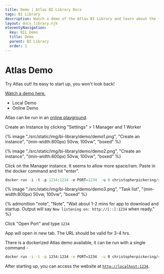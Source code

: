 ```yaml
---
title: Demo | Atlas BI Library Docs
tags: BI Library
description: Watch a demo of the Atlas BI Library and learn about the features of the app. A demo can also be run locally with docker.
layout: docs_library.njk
eleventyNavigation:
  key: BIL Demo
  title: Demo
  parent: BI Library
  order: 1
---
```


# Atlas Demo

Try Atlas out! Its easy to start up, you won't look back!

[Watch a demo here.](/bi-library#demo)

<div class="tabs">
   <ul>
    <li class="is-active"><a tab="local">Local Demo</a></li>
    <li><a tab="online">Online Demo</a></li>
  </ul>
</div>
<div class="tab-container">
   <div class="tab"id="online">

Atlas can be run in an [online playground](https://labs.play-with-docker.com/).

Create an Instance by clicking "Settings" > 1 Manager and 1 Worker

{% image "./src/static/img/bi-library/demo/demo1.png", "Create an instance", "(min-width:800px) 50vw, 100vw", "boxed" %}

{% image "./src/static/img/bi-library/demo/demo2.png", "Create an instance", "(min-width:800px) 50vw, 100vw", "boxed" %}

Click on the Manager instance. It seems to allow more space/ram. Paste in the docker command and hit "enter".

```python
docker run -i -t -p 1234:1234 -e PORT=1234  -u 0 christopherpickering/rmc-atlas-demo:latest
```

{% image "./src/static/img/bi-library/demo/demo3.png", "Task list", "(min-width:800px) 50vw, 100vw", "boxed" %}

{% admonition
   "note",
   "Note",
   "Wait about 1-2 mins for app to download and startup. Output will say ``Now listening on: http://[::]:1234`` when ready."
%}

Click "Open Port" and type ``1234``

App will open in new tab. The URL should be valid for 3-4 hrs.
   </div>
   <div class="tab is-active"id="local">


There is a dockerized Atlas demo available, it can be run with a single command -

```bash
docker run -i -t -p 1234:1234 -e PORT=1234  -u 0 christopherpickering/rmc-atlas-demo:latest
```

After starting up, you can access the website at [`http://localhost:1234`](http://localhost:1234).
   </div>
</div>
